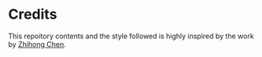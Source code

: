 # Credits
This repoitory contents and the style followed is highly inspired by the work by [Zhihong Chen](https://github.com/zhjohnchan/awesome-image-captioning).
